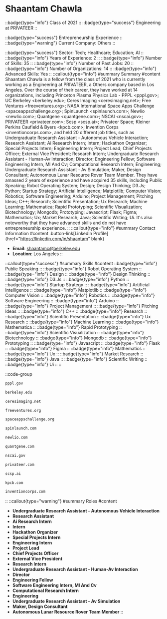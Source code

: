 # Shaantam Chawla
::badge{type="info"}
Class of 2021
::
::badge{type="success"}
Engineering at PRIVATEER
::

::badge{type="success"}
Entrepreneurship Experience
::
::badge{type="warning"}
Current Company: Others
::

::badge{type="success"}
Sector: Tech; Healthcare; Education; AI
::
::badge{type="info"}
Years of Experience: 2
::
::badge{type="info"}
Number of Skills: 35
::
::badge{type="info"}
Number of Past Jobs: 20
::
::badge{type="info"}
Number of Organizations: 14
::
::badge{type="info"}
Advanced Skills: Yes
::
::callout{type="info"}
#summary
Summary
#content
Shaantam Chawla is a fellow from the class of 2021 who is currently working as a Engineering at PRIVATEER, a Others company based in Los Angeles. Over the course of their career, they have worked at 14 organizations, including Princeton Plasma Physics Lab - PPPL <pppl.gov>; UC Berkeley <berkeley.edu>; Ceres Imaging <ceresimaging.net>; Free Ventures <freeventures.org>; NASA International Space Apps Challenge <spaceappschallenge.org>; SpinLaunch <spinlaunch.com>; Newlio <newlio.com>; Quantgene <quantgene.com>; NSCAI <nscai.gov>; PRIVATEER <privateer.com>; Scsp <scsp.ai>; Privateer Space; Kleiner Perkins Caufield & Byers <kpcb.com>; Invention Corps <inventioncorps.com>, and held 20 different job titles, such as Undergraduate Research Assistant - Autonomous Vehicle Interaction; Research Assistant; Ai Research Intern; Intern; Hackathon Organizer; Special Projects Intern; Engineering Intern; Project Lead; Chief Projects Officer; External Vice President; Research Intern; Undergraduate Research Assistant - Human-Av Interaction; Director; Engineering Fellow; Software Engineering Intern, Ml And Cv; Computational Research Intern; Engineering; Undergraduate Research Assistant - Av Simulation; Maker, Design Consultant; Autonomous Lunar Resource Rover Team Member. They have amassed 2 years of experience and have acquired 35 skills, including Public Speaking; Robot Operating System; Design; Design Thinking; D3.Js; Python; Startup Strategy; Artificial Intelligence; Matplotlib; Computer Vision; Robotics; Software Engineering; Arduino; Project Management; Pitching Ideas; C++; Research; Scientific Presentation; Ux Research; Machine Learning; Mathematica; Rapid Prototyping; Scientific Visualization; Biotechnology; Mongodb; Prototyping; Javascript; Flask; Figma; Mathematics; Ux; Market Research; Java; Scientific Writing; Ui. It's also noteworthy that they have advanced skills and do not have entrepreneurship experience.
::
::callout{type="info"}
#summary
Contact Information
#content
:button-link[LinkedIn Profile]{href="https://linkedin.com/in/shaantam" blank}
- **Email**: shaantamc@berkeley.edu
- **Location**: Los Angeles
::

::callout{type="success"}
#summary
Skills
#content
::badge{type="info"}
Public Speaking
::
::badge{type="info"}
Robot Operating System
::
::badge{type="info"}
Design
::
::badge{type="info"}
Design Thinking
::
::badge{type="info"}
D3.Js
::
::badge{type="info"}
Python
::
::badge{type="info"}
Startup Strategy
::
::badge{type="info"}
Artificial Intelligence
::
::badge{type="info"}
Matplotlib
::
::badge{type="info"}
Computer Vision
::
::badge{type="info"}
Robotics
::
::badge{type="info"}
Software Engineering
::
::badge{type="info"}
Arduino
::
::badge{type="info"}
Project Management
::
::badge{type="info"}
Pitching Ideas
::
::badge{type="info"}
C++
::
::badge{type="info"}
Research
::
::badge{type="info"}
Scientific Presentation
::
::badge{type="info"}
Ux Research
::
::badge{type="info"}
Machine Learning
::
::badge{type="info"}
Mathematica
::
::badge{type="info"}
Rapid Prototyping
::
::badge{type="info"}
Scientific Visualization
::
::badge{type="info"}
Biotechnology
::
::badge{type="info"}
Mongodb
::
::badge{type="info"}
Prototyping
::
::badge{type="info"}
Javascript
::
::badge{type="info"}
Flask
::
::badge{type="info"}
Figma
::
::badge{type="info"}
Mathematics
::
::badge{type="info"}
Ux
::
::badge{type="info"}
Market Research
::
::badge{type="info"}
Java
::
::badge{type="info"}
Scientific Writing
::
::badge{type="info"}
Ui
::
::

::code-group
```bash [Princeton Plasma Physics Lab - PPPL]
pppl.gov
```
```bash [UC Berkeley]
berkeley.edu
```
```bash [Ceres Imaging]
ceresimaging.net
```
```bash [Free Ventures]
freeventures.org
```
```bash [NASA International Space Apps Challenge]
spaceappschallenge.org
```
```bash [SpinLaunch]
spinlaunch.com
```
```bash [Newlio]
newlio.com
```
```bash [Quantgene]
quantgene.com
```
```bash [NSCAI]
nscai.gov
```
```bash [PRIVATEER]
privateer.com
```
```bash [Scsp]
scsp.ai
```
```bash [Kleiner Perkins Caufield & Byers]
kpcb.com
```
```bash [Invention Corps]
inventioncorps.com
```
::
::callout{type="warning"}
#summary
Roles
#content
- **Undergraduate Research Assistant - Autonomous Vehicle Interaction**
- **Research Assistant**
- **Ai Research Intern**
- **Intern**
- **Hackathon Organizer**
- **Special Projects Intern**
- **Engineering Intern**
- **Project Lead**
- **Chief Projects Officer**
- **External Vice President**
- **Research Intern**
- **Undergraduate Research Assistant - Human-Av Interaction**
- **Director**
- **Engineering Fellow**
- **Software Engineering Intern, Ml And Cv**
- **Computational Research Intern**
- **Engineering**
- **Undergraduate Research Assistant - Av Simulation**
- **Maker, Design Consultant**
- **Autonomous Lunar Resource Rover Team Member**
::

